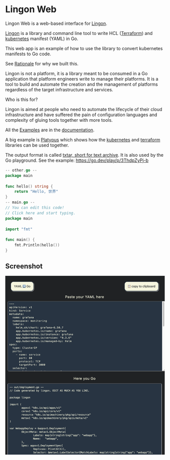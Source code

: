 # Lingon Web

Lingon Web is a web-based interface for [Lingon](https://github.com/volvo-cars/lingon). 

[Lingon](https://github.com/volvo-cars/lingon) is a library and command line tool to write HCL (<a href="https://www.terraform.io/" rel="nofollow">Terraform</a>)
and <a href="https://kubernetes.io" rel="nofollow">kubernetes</a> manifest (YAML) in Go.


This web app is an example of how to use the library to convert kubernetes manifests to Go code.

See <a href="https://github.com/volvo-cars/lingon/blob/main/docs/rationale.md">Rationale</a> for why we built this.

Lingon is not a platform, it is a library meant to be consumed in a Go application that platform engineers write to manage their platforms.
It is a tool to build and automate the creation and the management of platforms regardless of the target infrastructure and services.

Who is this for? 

Lingon is aimed at people who need to automate the lifecycle of their cloud infrastructure
and have suffered the pain of configuration languages and complexity of gluing tools together with more tools.


All the <a href="https://github.com/volvo-cars/lingon/blob/main/docs">Examples</a> are in the <a href="https://github.com/volvo-cars/lingon/blob/main/docs">documentation</a>.


A big example is <a href="https://github.com/volvo-cars/lingon/blob/main/docs/platypus">Platypus</a> which shows how
the <a href="https://github.com/volvo-cars/lingon/blob/main/docs/kubernetes">kubernetes</a>
and <a href="https://github.com/volvo-cars/lingon/blob/main/docs/terraform">terraform</a> libraries can be used together.


The output format is called <a href="https://pkg.go.dev/github.com/rogpeppe/go-internal@v1.10.0/txtar">txtar, short for text archive</a>.
It is also used by the Go playground. See the example: https://go.dev/play/p/3ThdpZyPj-b

```go 
-- other.go --
package main

func hello() string {
	return "Hello, 世界"
}
-- main.go --
// You can edit this code!
// Click here and start typing.
package main

import "fmt"

func main() {
	fmt.Println(hello())
}

```

## Screenshot


<p align="center"><img src="https://raw.githubusercontent.com/veggiemonk/lingonweb/main/lingonweb.png"></p>
